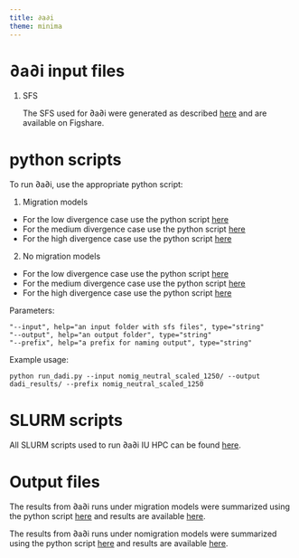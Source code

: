 ```yaml
---
title: ∂a∂i
theme: minima
---
```


# ∂a∂i input files

1. SFS

    The SFS used for ∂a∂i were generated as described [here](zC_sfs.md) and are available on Figshare.

# python scripts

To run ∂a∂i, use the appropriate python script:

1. Migration models
* For the low divergence case use the python script [here](https://github.com/meganlsmith/selectionandmigration/blob/main/scripts/python/dadi/run_dadi.py)
* For the medium divergence case use the python script [here](https://github.com/meganlsmith/selectionandmigration/blob/main/scripts/python/dadi/run_dadi_5k.py)
* For the high divergence case use the python script [here](https://github.com/meganlsmith/selectionandmigration/blob/main/scripts/python/dadi/run_dadi_20k.py)

2. No migration models
* For the low divergence case use the python script [here](https://github.com/meganlsmith/selectionandmigration/blob/main/scripts/python/dadi/run_dadi_nomig.py)
* For the medium divergence case use the python script [here](https://github.com/meganlsmith/selectionandmigration/blob/main/scripts/python/dadi/run_dadi_5k_nomig.py)
* For the high divergence case use the python script [here](https://github.com/meganlsmith/selectionandmigration/blob/main/scripts/python/dadi/run_dadi_20k_nomig.py)

Parameters:
```
"--input", help="an input folder with sfs files", type="string"
"--output", help="an output folder", type="string"
"--prefix", help="a prefix for naming output", type="string"
```
Example usage:  
```
python run_dadi.py --input nomig_neutral_scaled_1250/ --output dadi_results/ --prefix nomig_neutral_scaled_1250
```


# SLURM scripts

All SLURM scripts used to run ∂a∂i IU HPC can be found [here](https://github.com/meganlsmith/selectionandmigration/blob/main/scripts/slurm/dadi).

# Output files

The results from ∂a∂i runs under migration models were summarized using the python script [here](https://github.com/meganlsmith/selectionandmigration/blob/main/scripts/python/dadi/summarize_dadi.py) and results are available [here](https://github.com/meganlsmith/selectionandmigration/blob/main/results/dadi/results_summary.csv).

The results from ∂a∂i runs under nomigration models were summarized using the python script [here](https://github.com/meganlsmith/selectionandmigration/blob/main/scripts/python/dadi/compare_models.py) and results are available [here](https://github.com/meganlsmith/selectionandmigration/blob/main/results/dadi/dadi_LRT_results.csv).


